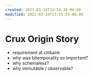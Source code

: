```yaml
---
created: 2021-03-14T13:54:38-06:00
modified: 2021-03-14T13:55:55-06:00
---
```


# Crux Origin Story

- requirement at citibank
- why was bitemporality so important?
- why schemaless?
- why immutable / observable?